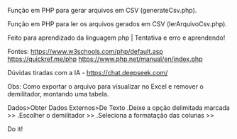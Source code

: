 Função em PHP para gerar arquivos em CSV (generateCsv.php).

Função em PHP para ler os arquivos gerados em CSV (lerArquivoCsv.php).

Feito para aprendizado da linguagem php | Tentativa e erro e aprendendo!

Fontes:
https://www.w3schools.com/php/default.asp
https://quickref.me/php
https://www.php.net/manual/en/index.php

Dúvidas tiradas com a IA - https://chat.deepseek.com/


Obs: Como exportar o arquivo para visualizar no Excel e remover o demilitador, montando uma tabela.

Dados>Obter Dados Externos>De Texto
.Deixe a opção delimitada marcada >>
.Escolher o demilitador >>
.Seleciona a formatação das colunas >>

Do it!
